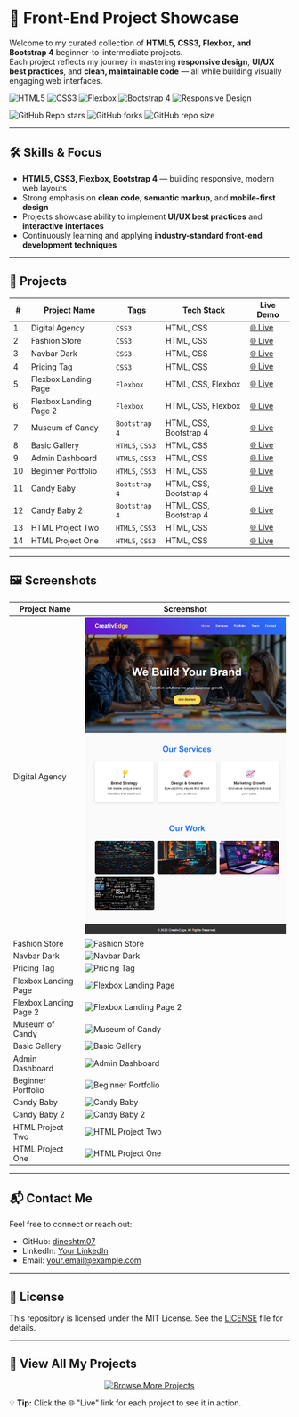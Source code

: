 # 🚀 Front-End Project Showcase

Welcome to my curated collection of **HTML5, CSS3, Flexbox, and Bootstrap 4** beginner-to-intermediate projects.  
Each project reflects my journey in mastering **responsive design**, **UI/UX best practices**, and **clean, maintainable code** — all while building visually engaging web interfaces.

![HTML5](https://img.shields.io/badge/HTML5-E34F26?logo=html5&logoColor=white&style=flat-square)
![CSS3](https://img.shields.io/badge/CSS3-1572B6?logo=css3&logoColor=white&style=flat-square)
![Flexbox](https://img.shields.io/badge/Flexbox-23A0FF?logo=css3&logoColor=white&style=flat-square)
![Bootstrap 4](https://img.shields.io/badge/Bootstrap-7952B3?logo=bootstrap&logoColor=white&style=flat-square)
![Responsive Design](https://img.shields.io/badge/Responsive%20Design-00C853?logo=google-chrome&logoColor=white&style=flat-square)

![GitHub Repo stars](https://img.shields.io/github/stars/dineshtm07/html-project-one?style=social)
![GitHub forks](https://img.shields.io/github/forks/dineshtm07/html-project-one?style=social)
![GitHub repo size](https://img.shields.io/github/repo-size/dineshtm07/html-project-one)

---

## 🛠️ Skills & Focus

- **HTML5, CSS3, Flexbox, Bootstrap 4** — building responsive, modern web layouts  
- Strong emphasis on **clean code**, **semantic markup**, and **mobile-first design**  
- Projects showcase ability to implement **UI/UX best practices** and **interactive interfaces**  
- Continuously learning and applying **industry-standard front-end development techniques**

---

## 📂 Projects

| #  | Project Name         | Tags               | Tech Stack       | Live Demo                                         |
|----|----------------------|--------------------|------------------|--------------------------------------------------|
| 1  | Digital Agency       | `CSS3`             | HTML, CSS        | [🌐 Live](https://dineshtm07.github.io/DIGITAL-AGENCY-CSS/)       |
| 2  | Fashion Store        | `CSS3`             | HTML, CSS        | [🌐 Live](https://dineshtm07.github.io/FASHION-STORE-CSS/)        |
| 3  | Navbar Dark          | `CSS3`             | HTML, CSS        | [🌐 Live](https://dineshtm07.github.io/NAVBAR-DARK/)              |
| 4  | Pricing Tag          | `CSS3`             | HTML, CSS        | [🌐 Live](https://dineshtm07.github.io/PRICING-TAG-CSS/)          |
| 5  | Flexbox Landing Page | `Flexbox`          | HTML, CSS, Flexbox| [🌐 Live](https://dineshtm07.github.io/FLEXBOX-LANDING-PAGE/)     |
| 6  | Flexbox Landing Page 2| `Flexbox`          | HTML, CSS, Flexbox| [🌐 Live](https://dineshtm07.github.io/FLEEXBOX-LANDING-PAGE-2/) |
| 7  | Museum of Candy      | `Bootstrap 4`      | HTML, CSS, Bootstrap 4 | [🌐 Live](https://dineshtm07.github.io/MUSEUM-OF-CANDY/)         |
| 8  | Basic Gallery        | `HTML5`, `CSS3`    | HTML, CSS        | [🌐 Live](https://dineshtm07.github.io/BASIC-GALLERY/)            |
| 9  | Admin Dashboard      | `HTML5`, `CSS3`    | HTML, CSS        | [🌐 Live](https://dineshtm07.github.io/ADMIN-DASHBOARD/)          |
| 10 | Beginner Portfolio   | `HTML5`, `CSS3`    | HTML, CSS        | [🌐 Live](https://dineshtm07.github.io/BEG-PORTFOLIO/)            |
| 11 | Candy Baby           | `Bootstrap 4`      | HTML, CSS, Bootstrap 4 | [🌐 Live](https://dineshtm07.github.io/CANDY-BABY-BS4/)           |
| 12 | Candy Baby 2         | `Bootstrap 4`      | HTML, CSS, Bootstrap 4 | [🌐 Live](https://dineshtm07.github.io/CANDY-BABY2-BS4/)          |
| 13 | HTML Project Two     | `HTML5`, `CSS3`    | HTML, CSS        | [🌐 Live](https://dineshtm07.github.io/html-project-two/)         |
| 14 | HTML Project One     | `HTML5`, `CSS3`    | HTML, CSS        | [🌐 Live](https://dineshtm07.github.io/html-project-one/)         |

---

## 🖼️ Screenshots

| Project Name         | Screenshot                                       |
|----------------------|------------------------------------------------|
| Digital Agency       | ![Digital Agency](dineshtm07.github.io_DIGITAL-AGENCY-CSS_.png) |
| Fashion Store        | ![Fashion Store](https://yourimagehost.com/fashion-store.png)   |
| Navbar Dark          | ![Navbar Dark](https://yourimagehost.com/navbar-dark.png)       |
| Pricing Tag          | ![Pricing Tag](https://yourimagehost.com/pricing-tag.png)       |
| Flexbox Landing Page | ![Flexbox Landing Page](https://yourimagehost.com/flexbox-landing-page.png) |
| Flexbox Landing Page 2| ![Flexbox Landing Page 2](https://yourimagehost.com/flexbox-landing-page-2.png) |
| Museum of Candy      | ![Museum of Candy](https://yourimagehost.com/museum-of-candy.png)|
| Basic Gallery        | ![Basic Gallery](https://yourimagehost.com/basic-gallery.png)   |
| Admin Dashboard      | ![Admin Dashboard](https://yourimagehost.com/admin-dashboard.png)|
| Beginner Portfolio   | ![Beginner Portfolio](https://yourimagehost.com/beginner-portfolio.png) |
| Candy Baby           | ![Candy Baby](https://yourimagehost.com/candy-baby.png)         |
| Candy Baby 2         | ![Candy Baby 2](https://yourimagehost.com/candy-baby2.png)      |
| HTML Project Two     | ![HTML Project Two](https://yourimagehost.com/html-project-two.png) |
| HTML Project One     | ![HTML Project One](https://yourimagehost.com/html-project-one.png) |

---

## 📬 Contact Me

Feel free to connect or reach out:

- GitHub: [dineshtm07](https://github.com/dineshtm07)  
- LinkedIn: [Your LinkedIn](https://linkedin.com/in/yourprofile)  
- Email: your.email@example.com

---

## 📄 License

This repository is licensed under the MIT License. See the [LICENSE](LICENSE) file for details.

---

## 🎯 View All My Projects

<div align="center">
  <a href="https://github.com/dineshtm07?tab=repositories">
    <img src="https://img.shields.io/badge/🔍%20Browse%20More%20Projects-FF4081?style=for-the-badge&logo=github&logoColor=white" alt="Browse More Projects">
  </a>
</div>

💡 **Tip:** Click the 🌐 "Live" link for each project to see it in action.
